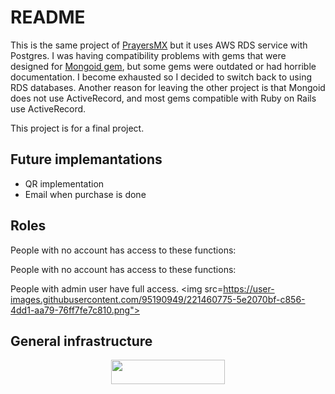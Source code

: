 # README

This is the same project of [PrayersMX](https://github.com/luisMartinez011/prayersMX) but it uses AWS RDS service with Postgres. I was having compatibility problems with gems that were designed for [Mongoid gem](https://github.com/mongodb/mongoid), but some gems were outdated or had horrible documentation. I become exhausted so I decided to switch back to using RDS databases. Another reason for leaving the other project is that Mongoid does not use ActiveRecord, and most gems compatible with Ruby on Rails use ActiveRecord.

This project is for a final project.

<h2>Future implemantations</h2>
<ul>
  <li>QR implementation</li>
  <li>Email when purchase is done</li>

</ul>

<h2>Roles</h2>
People with no account has access to these functions: 

People with no account has access to these functions: 

People with admin user have full access.
<img src=https://user-images.githubusercontent.com/95190949/221460775-5e2070bf-c856-4dd1-aa79-76ff7fe7c810.png">

<h2>General infrastructure</h2>
<div style="text-align: center;">
  <img src="https://user-images.githubusercontent.com/95190949/221456880-fb0048d1-df24-4729-91b1-0b812cbc6a70.png"  width="60%" height="10%" >
</div>


